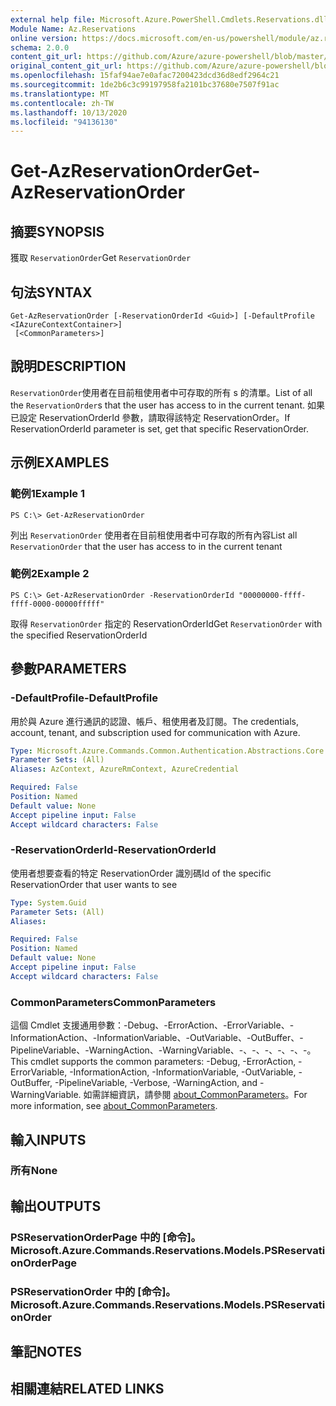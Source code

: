 ```yaml
---
external help file: Microsoft.Azure.PowerShell.Cmdlets.Reservations.dll-Help.xml
Module Name: Az.Reservations
online version: https://docs.microsoft.com/en-us/powershell/module/az.reservations/get-azreservationorder
schema: 2.0.0
content_git_url: https://github.com/Azure/azure-powershell/blob/master/src/Reservations/Reservations/help/Get-AzReservationOrder.md
original_content_git_url: https://github.com/Azure/azure-powershell/blob/master/src/Reservations/Reservations/help/Get-AzReservationOrder.md
ms.openlocfilehash: 15faf94ae7e0afac7200423dcd36d8edf2964c21
ms.sourcegitcommit: 1de2b6c3c99197958fa2101bc37680e7507f91ac
ms.translationtype: MT
ms.contentlocale: zh-TW
ms.lasthandoff: 10/13/2020
ms.locfileid: "94136130"
---
```

# <span data-ttu-id="2d0d2-101">Get-AzReservationOrder</span><span class="sxs-lookup"><span data-stu-id="2d0d2-101">Get-AzReservationOrder</span></span>

## <span data-ttu-id="2d0d2-102">摘要</span><span class="sxs-lookup"><span data-stu-id="2d0d2-102">SYNOPSIS</span></span>
<span data-ttu-id="2d0d2-103">獲取 `ReservationOrder`</span><span class="sxs-lookup"><span data-stu-id="2d0d2-103">Get `ReservationOrder`</span></span>

## <span data-ttu-id="2d0d2-104">句法</span><span class="sxs-lookup"><span data-stu-id="2d0d2-104">SYNTAX</span></span>

```
Get-AzReservationOrder [-ReservationOrderId <Guid>] [-DefaultProfile <IAzureContextContainer>]
 [<CommonParameters>]
```

## <span data-ttu-id="2d0d2-105">說明</span><span class="sxs-lookup"><span data-stu-id="2d0d2-105">DESCRIPTION</span></span>
<span data-ttu-id="2d0d2-106">`ReservationOrder`使用者在目前租使用者中可存取的所有 s 的清單。</span><span class="sxs-lookup"><span data-stu-id="2d0d2-106">List of all the `ReservationOrder`s that the user has access to in the current tenant.</span></span> <span data-ttu-id="2d0d2-107">如果已設定 ReservationOrderId 參數，請取得該特定 ReservationOrder。</span><span class="sxs-lookup"><span data-stu-id="2d0d2-107">If ReservationOrderId parameter is set, get that specific ReservationOrder.</span></span>

## <span data-ttu-id="2d0d2-108">示例</span><span class="sxs-lookup"><span data-stu-id="2d0d2-108">EXAMPLES</span></span>

### <span data-ttu-id="2d0d2-109">範例1</span><span class="sxs-lookup"><span data-stu-id="2d0d2-109">Example 1</span></span>
```
PS C:\> Get-AzReservationOrder
```

<span data-ttu-id="2d0d2-110">列出 `ReservationOrder` 使用者在目前租使用者中可存取的所有內容</span><span class="sxs-lookup"><span data-stu-id="2d0d2-110">List all `ReservationOrder` that the user has access to in the current tenant</span></span>

### <span data-ttu-id="2d0d2-111">範例2</span><span class="sxs-lookup"><span data-stu-id="2d0d2-111">Example 2</span></span>
```
PS C:\> Get-AzReservationOrder -ReservationOrderId "00000000-ffff-ffff-0000-00000fffff"
```

<span data-ttu-id="2d0d2-112">取得 `ReservationOrder` 指定的 ReservationOrderId</span><span class="sxs-lookup"><span data-stu-id="2d0d2-112">Get `ReservationOrder` with the specified ReservationOrderId</span></span>

## <span data-ttu-id="2d0d2-113">參數</span><span class="sxs-lookup"><span data-stu-id="2d0d2-113">PARAMETERS</span></span>

### <span data-ttu-id="2d0d2-114">-DefaultProfile</span><span class="sxs-lookup"><span data-stu-id="2d0d2-114">-DefaultProfile</span></span>
<span data-ttu-id="2d0d2-115">用於與 Azure 進行通訊的認證、帳戶、租使用者及訂閱。</span><span class="sxs-lookup"><span data-stu-id="2d0d2-115">The credentials, account, tenant, and subscription used for communication with Azure.</span></span>

```yaml
Type: Microsoft.Azure.Commands.Common.Authentication.Abstractions.Core.IAzureContextContainer
Parameter Sets: (All)
Aliases: AzContext, AzureRmContext, AzureCredential

Required: False
Position: Named
Default value: None
Accept pipeline input: False
Accept wildcard characters: False
```

### <span data-ttu-id="2d0d2-116">-ReservationOrderId</span><span class="sxs-lookup"><span data-stu-id="2d0d2-116">-ReservationOrderId</span></span>
<span data-ttu-id="2d0d2-117">使用者想要查看的特定 ReservationOrder 識別碼</span><span class="sxs-lookup"><span data-stu-id="2d0d2-117">Id of the specific ReservationOrder that user wants to see</span></span>

```yaml
Type: System.Guid
Parameter Sets: (All)
Aliases:

Required: False
Position: Named
Default value: None
Accept pipeline input: False
Accept wildcard characters: False
```

### <span data-ttu-id="2d0d2-118">CommonParameters</span><span class="sxs-lookup"><span data-stu-id="2d0d2-118">CommonParameters</span></span>
<span data-ttu-id="2d0d2-119">這個 Cmdlet 支援通用參數：-Debug、-ErrorAction、-ErrorVariable、-InformationAction、-InformationVariable、-OutVariable、-OutBuffer、-PipelineVariable、-WarningAction、-WarningVariable、-、-、-、-、-、-。</span><span class="sxs-lookup"><span data-stu-id="2d0d2-119">This cmdlet supports the common parameters: -Debug, -ErrorAction, -ErrorVariable, -InformationAction, -InformationVariable, -OutVariable, -OutBuffer, -PipelineVariable, -Verbose, -WarningAction, and -WarningVariable.</span></span> <span data-ttu-id="2d0d2-120">如需詳細資訊，請參閱 [about_CommonParameters](http://go.microsoft.com/fwlink/?LinkID=113216)。</span><span class="sxs-lookup"><span data-stu-id="2d0d2-120">For more information, see [about_CommonParameters](http://go.microsoft.com/fwlink/?LinkID=113216).</span></span>

## <span data-ttu-id="2d0d2-121">輸入</span><span class="sxs-lookup"><span data-stu-id="2d0d2-121">INPUTS</span></span>

### <span data-ttu-id="2d0d2-122">所有</span><span class="sxs-lookup"><span data-stu-id="2d0d2-122">None</span></span>

## <span data-ttu-id="2d0d2-123">輸出</span><span class="sxs-lookup"><span data-stu-id="2d0d2-123">OUTPUTS</span></span>

### <span data-ttu-id="2d0d2-124">PSReservationOrderPage 中的 [命令]。</span><span class="sxs-lookup"><span data-stu-id="2d0d2-124">Microsoft.Azure.Commands.Reservations.Models.PSReservationOrderPage</span></span>

### <span data-ttu-id="2d0d2-125">PSReservationOrder 中的 [命令]。</span><span class="sxs-lookup"><span data-stu-id="2d0d2-125">Microsoft.Azure.Commands.Reservations.Models.PSReservationOrder</span></span>

## <span data-ttu-id="2d0d2-126">筆記</span><span class="sxs-lookup"><span data-stu-id="2d0d2-126">NOTES</span></span>

## <span data-ttu-id="2d0d2-127">相關連結</span><span class="sxs-lookup"><span data-stu-id="2d0d2-127">RELATED LINKS</span></span>
